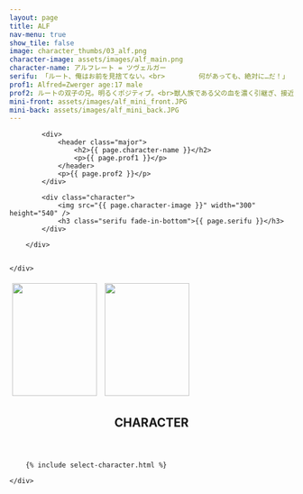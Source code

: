 ```yaml
---
layout: page
title: ALF
nav-menu: true
show_tile: false
image: character_thumbs/03_alf.png
character-image: assets/images/alf_main.png
character-name: アルフレート = ツヴェルガー
serifu: 「ルート、俺はお前を見捨てない。<br>　　　　　何があっても、絶対に…だ！」
prof1: Alfred=Zwerger age:17 male
prof2: ルートの双子の兄。明るくポジティブ。<br>獣人族である父の血を濃く引継ぎ、接近戦が得意。<br>ルートの呪いを解く方法を探すという建前で旅をしているが、<br>実は呪いを解く方法はないことを知っている。
mini-front: assets/images/alf_mini_front.JPG
mini-back: assets/images/alf_mini_back.JPG
---
```


<!-- Main -->
<div id="main">

<!-- One -->
<section id="one">
	<div class="inner">
		<div class="flexcontainer ">

			<div>
				<header class="major">
					<h2>{{ page.character-name }}</h2>
					<p>{{ page.prof1 }}</p>
				</header>
				<p>{{ page.prof2 }}</p>
			</div>

			<div class="character">
				<img src="{{ page.character-image }}" width="300" height="540" />
				<h3 class="serifu fade-in-bottom">{{ page.serifu }}</h3>
			</div>

		</div>


	</div>
</section>

<!-- Two -->
<section id="two">
	<div class="inner">
		<div class="flexcontainer">
			<img class="miniflexitem" src="{{ page.mini-front }} " style="margin:5px;" width="150" height="200"/>
			<img class="miniflexitem" src="{{ page.mini-back }} " style="margin:5px;" width="150" height="200"/>
		</div>
	</div>
</section>

<!-- Three -->
<section id="three">
	<div class="inner">
		<header class="major">
			<h2>CHARACTER</h2>
		</header>

		{% include select-character.html %}

	</div>
</section>
</div>